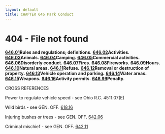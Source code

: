 ```yaml
---
layout: default 
title: CHAPTER 646 Park Conduct 
---
```


<H1>404 - File not found</H1>

[**646.01**](340b84fe.html)**Rules and regulations; definitions.**
[**646.02**](34137171.html)**Activities.**
[**646.03**](342d5a53.html)**Animals.**
[**646.04**](3437319b.html)**Camping.**
[**646.05**](343b92b3.html)**Commercial activities.**
[**646.06**](343f0090.html)**Disorderly conduct.**
[**646.07**](344a348a.html)**Fires.**
[**646.08**](344e8136.html)**Fireworks.**
[**646.09**](34521f91.html)**Hours.**
[**646.10**](345bf321.html)**Natural areas.**
[**646.11**](3461851f.html)**Refuse.**
[**646.12**](34694c5a.html)**Removal or destruction of property.**
[**646.13**](3473a237.html)**Vehicle operation and parking.**
[**646.14**](3487b737.html)**Water areas.**
[**646.15**](348ba3a2.html)**Weapons.**
[**646.16**](348fbbca.html)**Activity permits.**
[**646.99**](3493bfae.html)**Penalty.**

CROSS REFERENCES

Power to regulate vehicle speed - see Ohio R.C. 4511.07(E)

Wild birds - see GEN. OFF. [618.16](2c6424e2.html)

Injuring bushes or trees - see GEN. OFF. [642.06](32aaf2fe.html)

Criminal mischief - see GEN. OFF. [642.11](32d47578.html)
